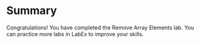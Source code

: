 # Summary

Congratulations! You have completed the Remove Array Elements lab. You can practice more labs in LabEx to improve your skills.

